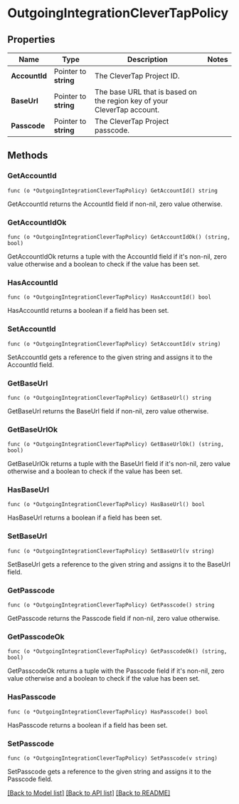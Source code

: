 # OutgoingIntegrationCleverTapPolicy

## Properties

Name | Type | Description | Notes
------------ | ------------- | ------------- | -------------
**AccountId** | Pointer to **string** | The CleverTap Project ID. | 
**BaseUrl** | Pointer to **string** | The base URL that is based on the region key of your CleverTap account. | 
**Passcode** | Pointer to **string** | The CleverTap Project passcode. | 

## Methods

### GetAccountId

`func (o *OutgoingIntegrationCleverTapPolicy) GetAccountId() string`

GetAccountId returns the AccountId field if non-nil, zero value otherwise.

### GetAccountIdOk

`func (o *OutgoingIntegrationCleverTapPolicy) GetAccountIdOk() (string, bool)`

GetAccountIdOk returns a tuple with the AccountId field if it's non-nil, zero value otherwise
and a boolean to check if the value has been set.

### HasAccountId

`func (o *OutgoingIntegrationCleverTapPolicy) HasAccountId() bool`

HasAccountId returns a boolean if a field has been set.

### SetAccountId

`func (o *OutgoingIntegrationCleverTapPolicy) SetAccountId(v string)`

SetAccountId gets a reference to the given string and assigns it to the AccountId field.

### GetBaseUrl

`func (o *OutgoingIntegrationCleverTapPolicy) GetBaseUrl() string`

GetBaseUrl returns the BaseUrl field if non-nil, zero value otherwise.

### GetBaseUrlOk

`func (o *OutgoingIntegrationCleverTapPolicy) GetBaseUrlOk() (string, bool)`

GetBaseUrlOk returns a tuple with the BaseUrl field if it's non-nil, zero value otherwise
and a boolean to check if the value has been set.

### HasBaseUrl

`func (o *OutgoingIntegrationCleverTapPolicy) HasBaseUrl() bool`

HasBaseUrl returns a boolean if a field has been set.

### SetBaseUrl

`func (o *OutgoingIntegrationCleverTapPolicy) SetBaseUrl(v string)`

SetBaseUrl gets a reference to the given string and assigns it to the BaseUrl field.

### GetPasscode

`func (o *OutgoingIntegrationCleverTapPolicy) GetPasscode() string`

GetPasscode returns the Passcode field if non-nil, zero value otherwise.

### GetPasscodeOk

`func (o *OutgoingIntegrationCleverTapPolicy) GetPasscodeOk() (string, bool)`

GetPasscodeOk returns a tuple with the Passcode field if it's non-nil, zero value otherwise
and a boolean to check if the value has been set.

### HasPasscode

`func (o *OutgoingIntegrationCleverTapPolicy) HasPasscode() bool`

HasPasscode returns a boolean if a field has been set.

### SetPasscode

`func (o *OutgoingIntegrationCleverTapPolicy) SetPasscode(v string)`

SetPasscode gets a reference to the given string and assigns it to the Passcode field.


[[Back to Model list]](../README.md#documentation-for-models) [[Back to API list]](../README.md#documentation-for-api-endpoints) [[Back to README]](../README.md)


